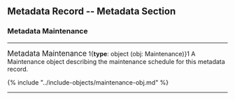 ## Metadata Record -- Metadata Section
### Metadata Maintenance
---

<span class="md-panel" style="font-size: larger">Metadata Maintenance</span> 1{**type**: object (obj: <span class="md-panel">Maintenance</span>)}1 A <span class="md-panel">Maintenance</span> object describing the maintenance schedule for this metadata record. 

{% include "../include-objects/maintenance-obj.md" %}

---
